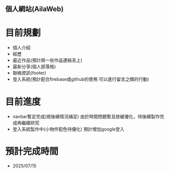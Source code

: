 ## 個人網站(AilaWeb)
# 目前規劃
- 個人介紹
- 經歷
- 最近作品(預計將一些作品連結丟上)
- 最新分享(個人部落格)
- 聯絡資訊(footer)
- 登入系統(預計配合firebase或github的使用 可以進行留言之類的行動)

# 目前進度 
- navbar暫定完成(視後續情況補足)
    由於時間問題暫且放緩優化，待後續製作完成再繼續研究
- 登入系統製作中(小物件配色待優化)
    預計增加google登入

# 預計完成時間 
- 2025/07/15
